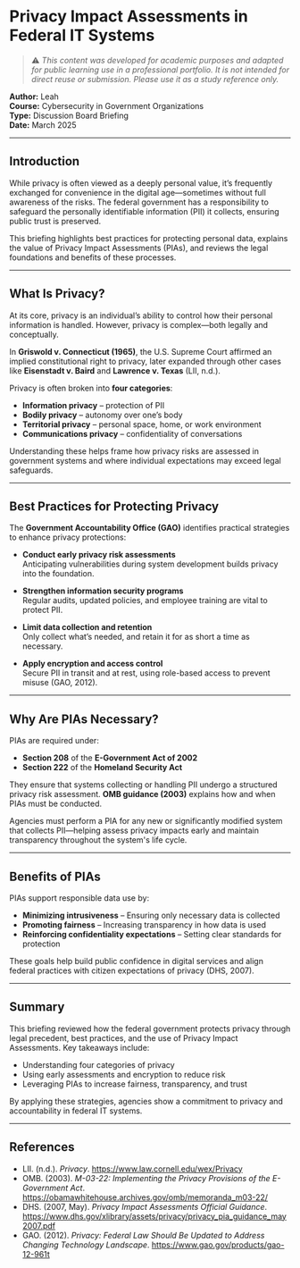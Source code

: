 # Privacy Impact Assessments in Federal IT Systems
> ⚠️ _This content was developed for academic purposes and adapted for public learning use in a professional portfolio. It is not intended for direct reuse or submission. Please use it as a study reference only._

**Author:** Leah  
**Course:** Cybersecurity in Government Organizations  
**Type:** Discussion Board Briefing  
**Date:** March 2025  

---

## Introduction

While privacy is often viewed as a deeply personal value, it’s frequently exchanged for convenience in the digital age—sometimes without full awareness of the risks. The federal government has a responsibility to safeguard the personally identifiable information (PII) it collects, ensuring public trust is preserved.

This briefing highlights best practices for protecting personal data, explains the value of Privacy Impact Assessments (PIAs), and reviews the legal foundations and benefits of these processes.

---

## What Is Privacy?

At its core, privacy is an individual’s ability to control how their personal information is handled. However, privacy is complex—both legally and conceptually.

In **Griswold v. Connecticut (1965)**, the U.S. Supreme Court affirmed an implied constitutional right to privacy, later expanded through other cases like **Eisenstadt v. Baird** and **Lawrence v. Texas** (LII, n.d.).

Privacy is often broken into **four categories**:
- **Information privacy** – protection of PII
- **Bodily privacy** – autonomy over one’s body
- **Territorial privacy** – personal space, home, or work environment
- **Communications privacy** – confidentiality of conversations

Understanding these helps frame how privacy risks are assessed in government systems and where individual expectations may exceed legal safeguards.

---

## Best Practices for Protecting Privacy

The **Government Accountability Office (GAO)** identifies practical strategies to enhance privacy protections:

- **Conduct early privacy risk assessments**  
  Anticipating vulnerabilities during system development builds privacy into the foundation.

- **Strengthen information security programs**  
  Regular audits, updated policies, and employee training are vital to protect PII.

- **Limit data collection and retention**  
  Only collect what’s needed, and retain it for as short a time as necessary.

- **Apply encryption and access control**  
  Secure PII in transit and at rest, using role-based access to prevent misuse (GAO, 2012).

---

## Why Are PIAs Necessary?

PIAs are required under:
- **Section 208** of the **E-Government Act of 2002**
- **Section 222** of the **Homeland Security Act**

They ensure that systems collecting or handling PII undergo a structured privacy risk assessment. **OMB guidance (2003)** explains how and when PIAs must be conducted.

Agencies must perform a PIA for any new or significantly modified system that collects PII—helping assess privacy impacts early and maintain transparency throughout the system's life cycle.

---

## Benefits of PIAs

PIAs support responsible data use by:
- **Minimizing intrusiveness** – Ensuring only necessary data is collected
- **Promoting fairness** – Increasing transparency in how data is used
- **Reinforcing confidentiality expectations** – Setting clear standards for protection

These goals help build public confidence in digital services and align federal practices with citizen expectations of privacy (DHS, 2007).

---

## Summary

This briefing reviewed how the federal government protects privacy through legal precedent, best practices, and the use of Privacy Impact Assessments. Key takeaways include:

- Understanding four categories of privacy
- Using early assessments and encryption to reduce risk
- Leveraging PIAs to increase fairness, transparency, and trust

By applying these strategies, agencies show a commitment to privacy and accountability in federal IT systems.

---

## References

- LII. (n.d.). *Privacy*. https://www.law.cornell.edu/wex/Privacy  
- OMB. (2003). *M-03-22: Implementing the Privacy Provisions of the E-Government Act*. https://obamawhitehouse.archives.gov/omb/memoranda_m03-22/  
- DHS. (2007, May). *Privacy Impact Assessments Official Guidance*. https://www.dhs.gov/xlibrary/assets/privacy/privacy_pia_guidance_may2007.pdf  
- GAO. (2012). *Privacy: Federal Law Should Be Updated to Address Changing Technology Landscape*. https://www.gao.gov/products/gao-12-961t
